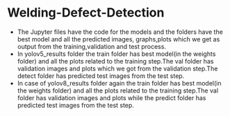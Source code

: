 # Welding-Defect-Detection
* The Jupyter files have the code for the models and the folders have the best model and all the predicted images, graphs,plots which we get as output from the training,validation and test process.
* In yolov5_results folder the train folder has best model(in the weights folder) and all the plots related to the training step.The val folder has validation images and plots which we got from the validation step.The detect folder has predicted test images from the test step.
* In case of yolov8_results folder again the train folder has best model(in the weights folder) and all the plots related to the training step.The val folder has validation images and plots while the predict folder has predicted test images from the test step.
